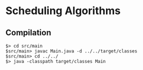 
# Scheduling Algorithms

## Compilation

```commandline
$> cd src/main
$src/main> javac Main.java -d ../../target/classes
$src/main> cd ../../
$> java -classpath target/classes Main
```
